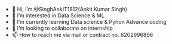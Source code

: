 
- 👋 Hi, I’m @SinghAnkIT1812(Ankit Kumar Singh)
- 👀 I’m interested in Data Science & ML
- 🌱 I’m currently learning Data science & Pyhon Advance coding
- 💞️ I’m looking to collaborate on internship
- 📫 How to reach me via mail or contract no. 6202996896

<!---
SinghAnkIT1812/SinghAnkIT1812 is a ✨ special ✨ repository because its `README.md` (this file) appears on your GitHub profile.
You can click the Preview link to take a look at your changes.
--->
